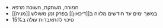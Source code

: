 - חמורה, משתקת, חשוכת מרפא
- [[מניה]] במשך ימים עד חודשים מלווה ב[[דיכאון]] בפרק זמן משולש
- סיכוי להתאבדות עולה ב$15\%$